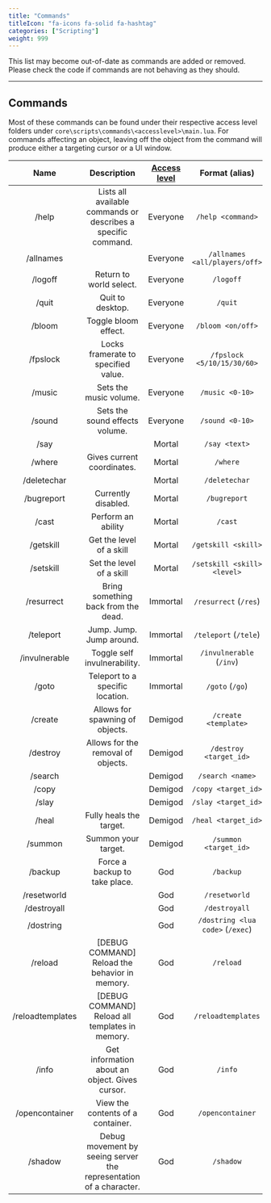 ```yaml
---
title: "Commands"
titleIcon: "fa-icons fa-solid fa-hashtag"
categories: ["Scripting"]
weight: 999
---
```


This list may become out-of-date as commands are added or removed. Please check the code if commands are not behaving as they should.

---

## Commands
Most of these commands can be found under their respective access level folders under `core\scripts\commands\<accesslevel>\main.lua`. For commands affecting an object, leaving off the object from the command will produce either a targeting cursor or a UI window.

| Name | Description | [Access level](/setup/access) | Format (alias) |
| :---: | :---: | :---: | :---: |
| /help | Lists all available commands or describes a specific command. | Everyone | `/help <command>` |
| /allnames |  | Everyone | `/allnames <all/players/off>` |
| /logoff | Return to world select. | Everyone | `/logoff` |
| /quit | Quit to desktop. | Everyone | `/quit` |
| /bloom | Toggle bloom effect. | Everyone | `/bloom <on/off>` |
| /fpslock | Locks framerate to specified value. | Everyone | `/fpslock <5/10/15/30/60>` |
| /music | Sets the music volume. | Everyone | `/music <0-10>` |
| /sound | Sets the sound effects volume. | Everyone | `/sound <0-10>` |
| /say |  | Mortal | `/say <text>` |
| /where | Gives current coordinates. | Mortal | `/where` |
| /deletechar |  | Mortal | `/deletechar` |
| /bugreport | Currently disabled. | Mortal | `/bugreport` |
| /cast | Perform an ability | Mortal | `/cast` |
| /getskill | Get the level of a skill | Mortal | `/getskill <skill>` |
| /setskill | Set the level of a skill | Mortal | `/setskill <skill> <level>` |
| /resurrect | Bring something back from the dead. | Immortal | `/resurrect` (`/res`) |
| /teleport | Jump. Jump. Jump around. | Immortal | `/teleport` (`/tele`) |
| /invulnerable | Toggle self invulnerability. | Immortal | `/invulnerable` (`/inv`) |
| /goto | Teleport to a specific location. | Immortal | `/goto` (`/go`) |
| /create | Allows for spawning of objects. | Demigod | `/create <template>` |
| /destroy | Allows for the removal of objects. | Demigod | `/destroy <target_id>` |
| /search |  | Demigod | `/search <name>` |
| /copy |  | Demigod | `/copy <target_id>` |
| /slay |  | Demigod | `/slay <target_id>` |
| /heal | Fully heals the target. | Demigod | `/heal <target_id>` |
| /summon | Summon your target. | Demigod | `/summon <target_id>` |
| /backup | Force a backup to take place. | God | `/backup` |
| /resetworld |  | God | `/resetworld` |
| /destroyall |  | God | `/destroyall` |
| /dostring |  | God | `/dostring <lua code>` (`/exec`) |
| /reload | [DEBUG COMMAND] Reload the behavior in memory. | God | `/reload` |
| /reloadtemplates | [DEBUG COMMAND] Reload all templates in memory. | God | `/reloadtemplates` |
| /info | Get information about an object. Gives cursor. | God | `/info` |
| /opencontainer | View the contents of a container. | God | `/opencontainer` |
| /shadow | Debug movement by seeing server the representation of a character. | God | `/shadow` |
